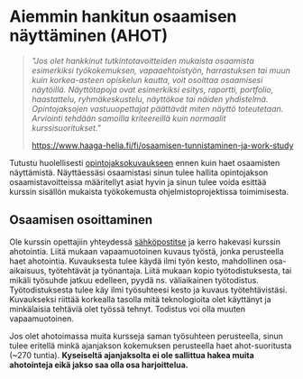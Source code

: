 # Aiemmin hankitun osaamisen näyttäminen (AHOT)

> *"Jos olet hankkinut tutkintotavoitteiden mukaista osaamista esimerkiksi työkokemuksen, vapaaehtoistyön, harrastuksen tai muun kuin korkea-asteen opiskelun kautta, voit osoittaa osaamisesi näytöillä. Näyttötapoja ovat esimerkiksi esitys, raportti, portfolio, haastattelu, ryhmäkeskustelu, näyttökoe tai näiden yhdistelmä. Opintojaksojen vastuuopettajat päättävät miten näyttö toteutetaan. Arviointi tehdään samoilla kriteereillä kuin normaalit kurssisuoritukset."*
>
> https://www.haaga-helia.fi/fi/osaamisen-tunnistaminen-ja-work-study

Tutustu huolellisesti [opintojaksokuvaukseen](https://opinto-opas.haaga-helia.fi/course_unit/SWD4TA024) ennen kuin haet osaamisten näyttämistä. Näyttäessäsi osaamistasi sinun tulee hallita opintojakson osaamistavoitteissa määritellyt asiat hyvin ja sinun tulee voida esittää kurssin sisällön mukaista työkokemusta ohjelmistoprojektissa toimimisesta.

## Osaamisen osoittaminen

Ole kurssin opettajiin yhteydessä [sähköpostitse](./README.md) ja kerro hakevasi kurssin ahotointia. Liitä mukaan vapaamuotoinen kuvaus työstä, jonka perusteella haet ahotointia. Kuvauksesta tulee käydä ilmi työn kesto, mahdollinen osa-aikaisuus, työtehtävät ja työnantaja. Liitä mukaan kopio työtodistuksesta, tai mikäli työsuhde jatkuu edelleen, pyydä ns. väliaikainen työtodistus. Työtodistuksesta tulee käy ilmi työsuhteesi kesto ja kuvaus työtehtävistäsi. Kuvaukseksi riittää korkealla tasolla mitä teknologioita olet käyttänyt ja minkälaisia tehtäviä olet työssä tehnyt. Todistus voi olla muuten vapaamuotoinen.

Jos olet ahotoimassa muita kursseja saman työsuhteen perusteella, sinun tulee eritellä minkä ajanjakson kokemuksen perusteella haet ahot-suoritusta (~270 tuntia). **Kyseiseltä ajanjaksolta ei ole sallittua hakea muita ahotointeja eikä jakso saa olla osa harjoittelua.**

